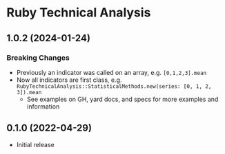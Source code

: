 # Ruby Technical Analysis

## 1.0.2 (2024-01-24)

### Breaking Changes
- Previously an indicator was called on an array, e.g. `[0,1,2,3].mean`
- Now all indicators are first class, e.g. `RubyTechnicalAnalysis::StatisticalMethods.new(series: [0, 1, 2, 3]).mean`
  - See examples on GH, yard docs, and specs for more examples and information

## 0.1.0 (2022-04-29)

- Initial release
